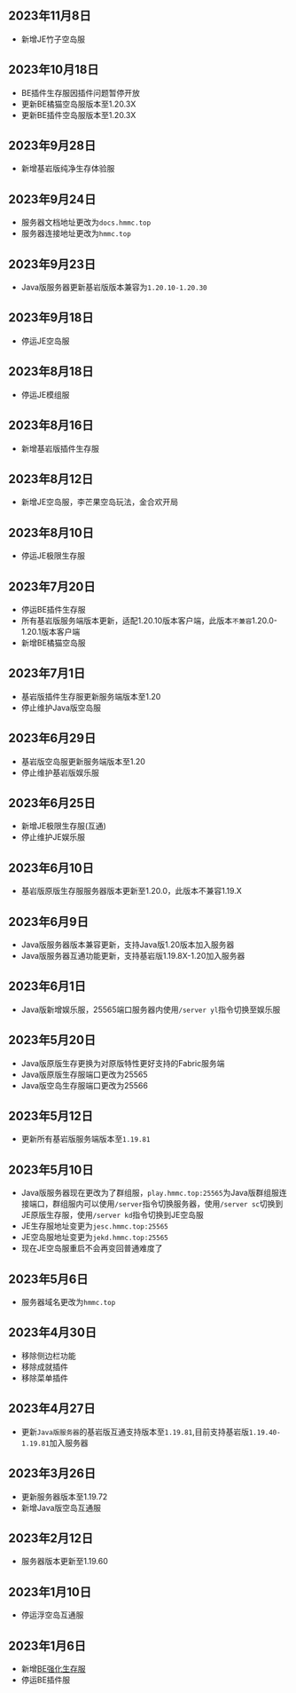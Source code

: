 ## 2023年11月8日
- 新增JE竹子空岛服  

## 2023年10月18日
- BE插件生存服因插件问题暂停开放  
- 更新BE橘猫空岛服版本至1.20.3X  
- 更新BE插件空岛服版本至1.20.3X  

## 2023年9月28日
- 新增基岩版纯净生存体验服

## 2023年9月24日
- 服务器文档地址更改为`docs.hmmc.top`  
- 服务器连接地址更改为`hmmc.top`

## 2023年9月23日
- Java版服务器更新基岩版版本兼容为`1.20.10-1.20.30`

## 2023年9月18日
- 停运JE空岛服

## 2023年8月18日
- 停运JE模组服

## 2023年8月16日
- 新增基岩版插件生存服

## 2023年8月12日
- 新增JE空岛服，李芒果空岛玩法，金合欢开局

## 2023年8月10日
- 停运JE极限生存服

## 2023年7月20日
- 停运BE插件生存服  
- 所有基岩版服务端版本更新，适配1.20.10版本客户端，此版本`不兼容`1.20.0-1.20.1版本客户端  
- 新增BE橘猫空岛服

## 2023年7月1日
- 基岩版插件生存服更新服务端版本至1.20  
- 停止维护Java版空岛服

## 2023年6月29日
- 基岩版空岛服更新服务端版本至1.20  
- 停止维护基岩版娱乐服

## 2023年6月25日
- 新增JE极限生存服(互通)  
- 停止维护JE娱乐服

## 2023年6月10日
- 基岩版原版生存服服务器版本更新至1.20.0，此版本不兼容1.19.X

## 2023年6月9日
- Java版服务器版本兼容更新，支持Java版1.20版本加入服务器  
- Java版服务器互通功能更新，支持基岩版1.19.8X-1.20加入服务器  

## 2023年6月1日
- Java版新增娱乐服，25565端口服务器内使用`/server yl`指令切换至娱乐服

## 2023年5月20日
- Java版原版生存更换为对原版特性更好支持的Fabric服务端  
- Java版原版生存服端口更改为25565  
- Java版空岛生存服端口更改为25566

## 2023年5月12日
- 更新所有基岩版服务端版本至`1.19.81`

## 2023年5月10日
- Java版服务器现在更改为了群组服，`play.hmmc.top:25565`为Java版群组服连接端口，群组服内可以使用`/server`指令切换服务器，使用`/server sc`切换到JE原版生存服，使用`/server kd`指令切换到JE空岛服  
- JE生存服地址变更为`jesc.hmmc.top:25565`  
- JE空岛服地址变更为`jekd.hmmc.top:25565`  
- 现在JE空岛服重启不会再变回普通难度了

## 2023年5月6日
- 服务器域名更改为`hmmc.top`

## 2023年4月30日
- 移除侧边栏功能
- 移除成就插件
- 移除菜单插件

## 2023年4月27日
- 更新`Java版服务器`的基岩版互通支持版本至`1.19.81`,目前支持基岩版`1.19.40-1.19.81`加入服务器

## 2023年3月26日
- 更新服务器版本至1.19.72
- 新增Java版空岛互通服

## 2023年2月12日
- 服务器版本更新至1.19.60

## 2023年1月10日
- 停运浮空岛互通服

## 2023年1月6日
- 新增[BE强化生存服](servers/20000)
- 停运BE插件服